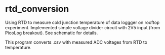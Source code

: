 # rtd_conversion
Using RTD to measure cold junction temperature of data loggger on rooftop experiment.
Implemented simple voltage divider circuit with 2V5 input (from PicoLog breakout). See schematic for details.

This program converts .csv with measured ADC voltages from RTD to temperature.
